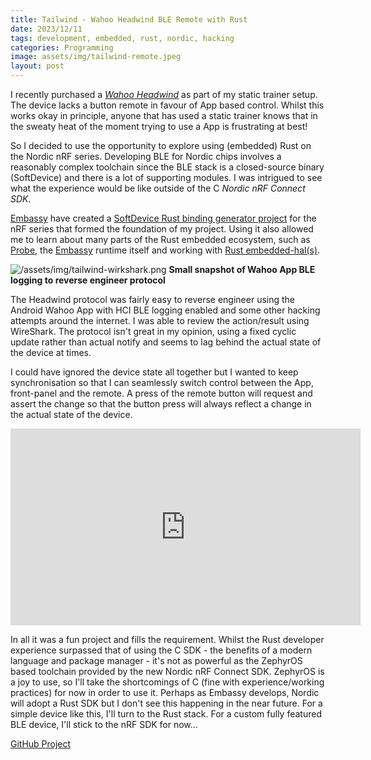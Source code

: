 ```yaml
---
title: Tailwind - Wahoo Headwind BLE Remote with Rust
date: 2023/12/11
tags: development, embedded, rust, nordic, hacking
categories: Programming
image: assets/img/tailwind-remote.jpeg
layout: post
---
```


I recently purchased a [_Wahoo Headwind_](https://eu.wahoofitness.com/devices/indoor-cycling/accessories/kickr-headwind) as part of my static trainer setup. The device lacks a button remote in favour of App based control. Whilst this works okay in principle, anyone that has used a static trainer knows that in the sweaty heat of the moment trying to use a App is frustrating at best!

So I decided to use the opportunity to explore using (embedded) Rust on the Nordic nRF series. Developing BLE for Nordic chips involves a reasonably complex toolchain since the BLE stack is a closed-source binary (SoftDevice) and there is a lot of supporting modules. I was intrigued to see what the experience would be like outside of the C _Nordic nRF Connect SDK_.

[Embassy](https://embassy.dev/) have created a [SoftDevice Rust binding generator project](https://github.com/embassy-rs/nrf-softdevice) for the nRF series that formed the foundation of my project. Using it also allowed me to learn about many parts of the Rust embedded ecosystem, such as [Probe](https://probe.rs/), the [Embassy](https://embassy.dev/) runtime itself and working with [Rust embedded-hal(s)](https://github.com/rust-embedded/embedded-hal).

![/assets/img/tailwind-wirkshark.png](/assets/img/tailwind-wireshark.png)
__Small snapshot of Wahoo App BLE logging to reverse engineer protocol__

The Headwind protocol was fairly easy to reverse engineer using the Android Wahoo App with HCI BLE logging enabled and some other hacking attempts around the internet. I was able to review the action/result using WireShark. The protocol isn't great in my opinion, using a fixed cyclic update rather than actual notify and seems to lag behind the actual state of the device at times.

I could have ignored the device state all together but I wanted to keep synchronisation so that I can seamlessly switch control between the App, front-panel and the remote. A press of the remote button will request and assert the change so that the button press will always reflect a change in the actual state of the device.

<div class="box">
<iframe width="560" height="315" src="https://www.youtube.com/embed/c2azojD2oZM?si=xC57Zcoo9vrkFaW8" title="YouTube video player" frameborder="0" allow="accelerometer; autoplay; clipboard-write; encrypted-media; gyroscope; picture-in-picture; web-share" allowfullscreen></iframe>
</div>

In all it was a fun project and fills the requirement. Whilst the Rust developer experience surpassed that of using the C SDK - the benefits of a modern language and package manager - it's not as powerful as the ZephyrOS based toolchain provided by the new Nordic nRF Connect SDK. ZephyrOS is a joy to use, so I'll take the shortcomings of C (fine with experience/working practices) for now in order to use it. Perhaps as Embassy develops, Nordic will adopt a Rust SDK but I don't see this happening in the near future. For a simple device like this, I'll turn to the Rust stack. For a custom fully featured BLE device, I'll stick to the nRF SDK for now...

[GitHub Project](https://github.com/tuna-f1sh/tailwind)
